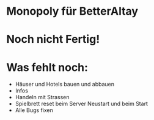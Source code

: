 # Monopoly für BetterAltay


# Noch nicht Fertig!


# Was fehlt noch:

- Häuser und Hotels bauen und abbauen
- Infos
- Handeln mit Strassen
- Spielbrett reset beim Server Neustart und beim Start
- Alle Bugs fixen 
